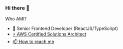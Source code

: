 ### Hi there 👋

<!--
**shakogele/shakogele** is a ✨ _special_ ✨ repository because its `README.md` (this file) appears on your GitHub profile.

Here are some ideas to get you started:

- 🔭 I’m currently working on ...
- 🌱 I’m currently learning ...
- 👯 I’m looking to collaborate on ...
- 🤔 I’m looking for help with ...
- 💬 Ask me about ...
- 📫 How to reach me: ...
- 😄 Pronouns: ...
- ⚡ Fun fact: ...
-->

Who AMI?

- 🔭  Senior Frontend Developer (ReactJS/TypeScript)
- [⚡ AWS Certified Solutions Architect](https://www.credly.com/badges/8f5cbc38-09f6-402a-a696-02ef162c8c95?source=linked_in_profile)
- [📫  How to reach me](https://www.linkedin.com/in/shakogele/)
